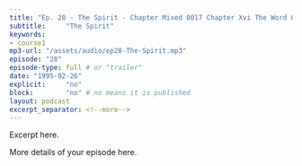 ```yaml
---
title: "Ep. 28 - The Spirit - Chapter Mixed 0017 Chapter Xvi The Word Of Wisdom Gods Wisdom Wisdom Bui"
subtitle:     "The Spirit"
keywords:
- course1
mp3-url: "/assets/audio/ep28-The-Spirit.mp3"
episode: "28"
episode-type: full # or "trailer"
date: "1995-02-26"
explicit:     "no"
block:        "no" # no means it is published
layout: podcast
excerpt_separator: <!--more-->
---
```

Excerpt here.
<!--more-->

More details of your episode here.
